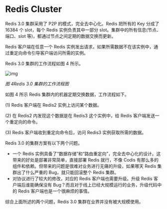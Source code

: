 

# Redis Cluster

Redis 3.0 集群采用了 P2P 的模式，完全去中心化。Redis 把所有的 Key 分成了 16384 个 slot，每个 Redis 实例负责其中一部分 slot。集群中的所有信息(节点、端口、slot 等)，都通过节点之间定期的数据交换而更新。

Redis 客户端在任意一个 Redis 实例发出请求，如果所需数据不在该实例中，通过重定向命令引导客户端访问所需的实例。

Redis 3.0 集群的工作流程如图 4 所示。

![img](http://mmbiz.qpic.cn/mmbiz/tzia4bcY5HEKxeYTFdFSwaLu6W5SRXboVsbPPVPFxWHX3Qs38CPS8q4TxcKC6emHlDIq0ZvsopSxq3eiajCOFlWQ/640?wx_fmt=png&wxfrom=5&wx_lazy=1)

_图 4Redis 3.0 集群的工作流程图_

如图 4 所示 Redis 集群内的机器定期交换数据，工作流程如下。

(1) Redis 客户端在 Redis2 实例上访问某个数据。

(2) 在 Redis2 内发现这个数据是在 Redis3 这个实例中，给 Redis 客户端发送一个重定向的命令。

(3) Redis 客户端收到重定向命令后，访问 Redis3 实例获取所需的数据。

Redis 3.0 的集群方案有以下两个问题。

- 一个 Redis 实例具备了“数据存储”和“路由重定向”，完全去中心化的设计。这带来的好处是部署非常简单，直接部署 Redis 就行，不像 Codis 有那么多的组件和依赖。但带来的问题是很难对业务进行无痛的升级，如果哪天 Redis 集群出了什么严重的 Bug，就只能回滚整个 Redis 集群。
- 对协议进行了较大的修改，对应的 Redis 客户端也需要升级。升级 Redis 客户端后谁能确保没有 Bug？而且对于线上已经大规模运行的业务，升级代码中的 Redis 客户端也是一个很麻烦的事情。

综合上面所述的两个问题，Redis 3.0 集群在业界并没有被大规模使用。
